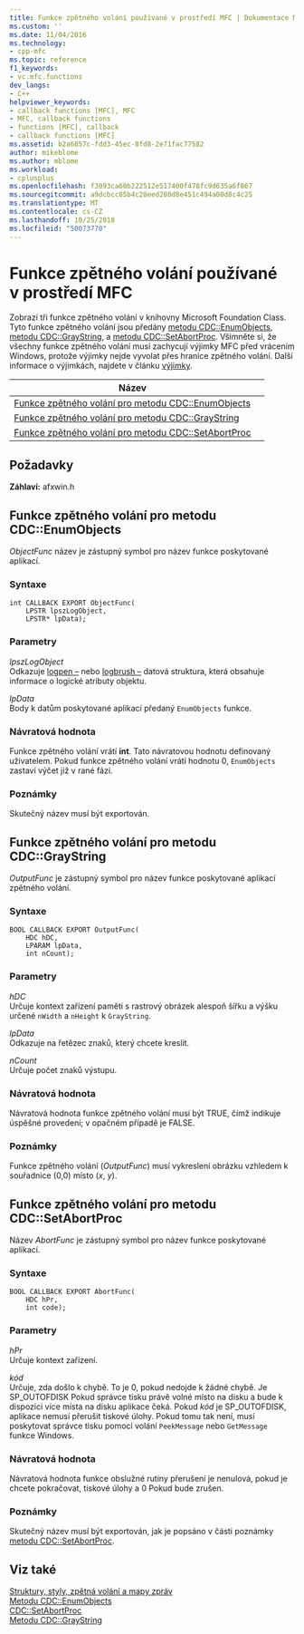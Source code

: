 ```yaml
---
title: Funkce zpětného volání používané v prostředí MFC | Dokumentace Microsoftu
ms.custom: ''
ms.date: 11/04/2016
ms.technology:
- cpp-mfc
ms.topic: reference
f1_keywords:
- vc.mfc.functions
dev_langs:
- C++
helpviewer_keywords:
- callback functions [MFC], MFC
- MFC, callback functions
- functions [MFC], callback
- callback functions [MFC]
ms.assetid: b2a6857c-fdd3-45ec-8fd8-2e71fac77582
author: mikeblome
ms.author: mblome
ms.workload:
- cplusplus
ms.openlocfilehash: f3093ca60b222512e517400f478fc9d635a6f867
ms.sourcegitcommit: a9dcbcc85b4c28eed280d8e451c494a00d8c4c25
ms.translationtype: MT
ms.contentlocale: cs-CZ
ms.lasthandoff: 10/25/2018
ms.locfileid: "50073770"
---
```

# <a name="callback-functions-used-by-mfc"></a>Funkce zpětného volání používané v prostředí MFC

Zobrazí tři funkce zpětného volání v knihovny Microsoft Foundation Class. Tyto funkce zpětného volání jsou předány [metodu CDC::EnumObjects](../../mfc/reference/cdc-class.md#enumobjects), [metodu CDC::GrayString](../../mfc/reference/cdc-class.md#graystring), a [metodu CDC::SetAbortProc](../../mfc/reference/cdc-class.md#setabortproc). Všimněte si, že všechny funkce zpětného volání musí zachycují výjimky MFC před vrácením Windows, protože výjimky nejde vyvolat přes hranice zpětného volání. Další informace o výjimkách, najdete v článku [výjimky](../../mfc/exception-handling-in-mfc.md).

|Název||
|----------|-----------------|
|[Funkce zpětného volání pro metodu CDC::EnumObjects](#enum_objects)||
|[Funkce zpětného volání pro metodu CDC::GrayString](#graystring)||
|[Funkce zpětného volání pro metodu CDC::SetAbortProc](#setabortproc)||

## <a name="requirements"></a>Požadavky

**Záhlaví:** afxwin.h

## <a name="enum_objects"></a> Funkce zpětného volání pro metodu CDC::EnumObjects

*ObjectFunc* název je zástupný symbol pro název funkce poskytované aplikací.

### <a name="syntax"></a>Syntaxe

```
int CALLBACK EXPORT ObjectFunc(
    LPSTR lpszLogObject,
    LPSTR* lpData);
```

### <a name="parameters"></a>Parametry

*lpszLogObject*<br/>
Odkazuje [logpen –](../../mfc/reference/logpen-structure.md) nebo [logbrush –](../../mfc/reference/logbrush-structure.md) datová struktura, která obsahuje informace o logické atributy objektu.

*lpData*<br/>
Body k datům poskytované aplikací předaný `EnumObjects` funkce.

### <a name="return-value"></a>Návratová hodnota

Funkce zpětného volání vrátí **int**. Tato návratovou hodnotu definovaný uživatelem. Pokud funkce zpětného volání vrátí hodnotu 0, `EnumObjects` zastaví výčet již v rané fázi.

### <a name="remarks"></a>Poznámky

Skutečný název musí být exportován.

## <a name="graystring"></a>  Funkce zpětného volání pro metodu CDC::GrayString

*OutputFunc* je zástupný symbol pro název funkce poskytované aplikací zpětného volání.

### <a name="syntax"></a>Syntaxe

```
BOOL CALLBACK EXPORT OutputFunc(
    HDC hDC,
    LPARAM lpData,
    int nCount);
```

### <a name="parameters"></a>Parametry

*hDC*<br/>
Určuje kontext zařízení paměti s rastrový obrázek alespoň šířku a výšku určené `nWidth` a `nHeight` k `GrayString`.

*lpData*<br/>
Odkazuje na řetězec znaků, který chcete kreslit.

*nCount*<br/>
Určuje počet znaků výstupu.

### <a name="return-value"></a>Návratová hodnota

Návratová hodnota funkce zpětného volání musí být TRUE, čímž indikuje úspěšné provedení; v opačném případě je FALSE.

### <a name="remarks"></a>Poznámky

Funkce zpětného volání (*OutputFunc*) musí vykreslení obrázku vzhledem k souřadnice (0,0) místo (*x*, *y*).

## <a name="setabortproc"></a>  Funkce zpětného volání pro metodu CDC::SetAbortProc

Název *AbortFunc* je zástupný symbol pro název funkce poskytované aplikací.

### <a name="syntax"></a>Syntaxe

```
BOOL CALLBACK EXPORT AbortFunc(
    HDC hPr,
    int code);
```

### <a name="parameters"></a>Parametry

*hPr*<br/>
Určuje kontext zařízení.

*kód*<br/>
Určuje, zda došlo k chybě. To je 0, pokud nedojde k žádné chybě. Je SP_OUTOFDISK Pokud správce tisku právě volné místo na disku a bude k dispozici více místa na disku aplikace čeká. Pokud *kód* je SP_OUTOFDISK, aplikace nemusí přerušit tiskové úlohy. Pokud tomu tak není, musí poskytovat správce tisku pomocí volání `PeekMessage` nebo `GetMessage` funkce Windows.

### <a name="return-value"></a>Návratová hodnota

Návratová hodnota funkce obslužné rutiny přerušení je nenulová, pokud je chcete pokračovat, tiskové úlohy a 0 Pokud bude zrušen.

### <a name="remarks"></a>Poznámky

Skutečný název musí být exportován, jak je popsáno v části poznámky [metodu CDC::SetAbortProc](../../mfc/reference/cdc-class.md#setabortproc).

## <a name="see-also"></a>Viz také

[Struktury, styly, zpětná volání a mapy zpráv](structures-styles-callbacks-and-message-maps.md)<br/>
[Metodu CDC::EnumObjects](../../mfc/reference/cdc-class.md#enumobjects)<br/>
[CDC::SetAbortProc](../../mfc/reference/cdc-class.md#setabortproc)<br/>
[Metodu CDC::GrayString](../../mfc/reference/cdc-class.md#graystring)

